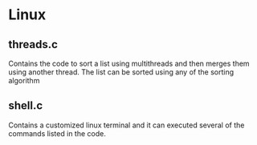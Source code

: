 # Linux
## threads.c
Contains the code to sort a list using multithreads and then merges them using another thread.
The list can be sorted using any of the sorting algorithm

## shell.c
Contains a customized linux terminal and it can executed several of the commands listed in the code.
